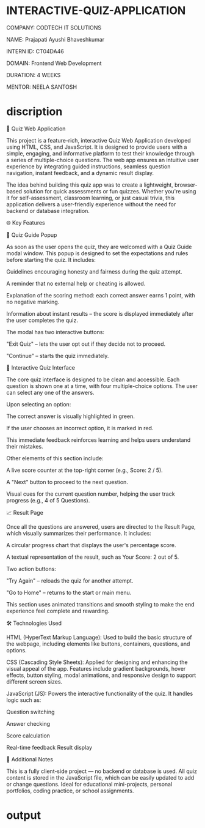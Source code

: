 # INTERACTIVE-QUIZ-APPLICATION

COMPANY: CODTECH IT SOLUTIONS

NAME: Prajapati Ayushi Bhaveshkumar

INTERN ID: CT04DA46

DOMAIN:  Frontend Web Development

DURATION: 4 WEEKS

MENTOR: NEELA SANTOSH


# discription

🎯 Quiz Web Application

This project is a feature-rich, interactive Quiz Web Application developed using HTML, CSS, and JavaScript. It is designed to provide users with a simple, engaging, and informative platform to test their knowledge through a series of multiple-choice questions. The web app ensures an intuitive user experience by integrating guided instructions, seamless question navigation, instant feedback, and a dynamic result display.

The idea behind building this quiz app was to create a lightweight, browser-based solution for quick assessments or fun quizzes. Whether you're using it for self-assessment, classroom learning, or just casual trivia, this application delivers a user-friendly experience without the need for backend or database integration.

🌐 Key Features

📘 Quiz Guide Popup

As soon as the user opens the quiz, they are welcomed with a Quiz Guide modal window. This popup is designed to set the expectations and rules before starting the quiz. It includes:

Guidelines encouraging honesty and fairness during the quiz attempt.

A reminder that no external help or cheating is allowed.

Explanation of the scoring method: each correct answer earns 1 point, with no negative marking.

Information about instant results – the score is displayed immediately after the user completes the quiz.

The modal has two interactive buttons:

"Exit Quiz" – lets the user opt out if they decide not to proceed.

"Continue" – starts the quiz immediately.

🧠 Interactive Quiz Interface

The core quiz interface is designed to be clean and accessible. Each question is shown one at a time, with four multiple-choice options. The user can select any one of the answers.

Upon selecting an option:

The correct answer is visually highlighted in green.

If the user chooses an incorrect option, it is marked in red.

This immediate feedback reinforces learning and helps users understand their mistakes.

Other elements of this section include:

A live score counter at the top-right corner (e.g., Score: 2 / 5).

A "Next" button to proceed to the next question.

Visual cues for the current question number, helping the user track progress (e.g., 4 of 5 Questions).

📈 Result Page

Once all the questions are answered, users are directed to the Result Page, which visually summarizes their performance. It includes:

A circular progress chart that displays the user's percentage score.

A textual representation of the result, such as Your Score: 2 out of 5.

Two action buttons:

"Try Again" – reloads the quiz for another attempt.

"Go to Home" – returns to the start or main menu.

This section uses animated transitions and smooth styling to make the end experience feel complete and rewarding.

🛠️ Technologies Used

HTML (HyperText Markup Language): Used to build the basic structure of the webpage, including elements like buttons, containers, questions, and options.

CSS (Cascading Style Sheets): Applied for designing and enhancing the visual appeal of the app. Features include gradient backgrounds, hover effects, button styling, modal animations, and responsive design to support different screen sizes.

JavaScript (JS): Powers the interactive functionality of the quiz. It handles logic such as:

Question switching

Answer checking

Score calculation

Real-time feedback
Result display

📌 Additional Notes

This is a fully client-side project — no backend or database is used.
All quiz content is stored in the JavaScript file, which can be easily updated to add or change questions.
Ideal for educational mini-projects, personal portfolios, coding practice, or school assignments.


# output



